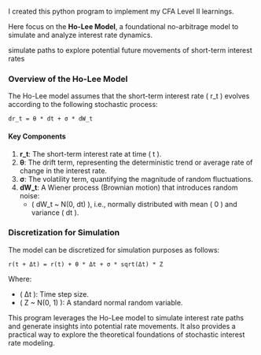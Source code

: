 I created this python program to implement my CFA Level II learnings.

Here focus on the **Ho-Lee Model**, a foundational no-arbitrage model to simulate and analyze interest rate dynamics. 

simulate paths to explore potential future movements of short-term interest rates

### Overview of the Ho-Lee Model
The Ho-Lee model assumes that the short-term interest rate \( r_t \) evolves according to the following stochastic process:

```
dr_t = θ * dt + σ * dW_t
```

#### Key Components
1. **r_t**: The short-term interest rate at time \( t \).
2. **θ**: The drift term, representing the deterministic trend or average rate of change in the interest rate.
3. **σ**: The volatility term, quantifying the magnitude of random fluctuations.
4. **dW_t**: A Wiener process (Brownian motion) that introduces random noise:
   - \( dW_t ~ N(0, dt) \), i.e., normally distributed with mean \( 0 \) and variance \( dt \).

### Discretization for Simulation
The model can be discretized for simulation purposes as follows:

```
r(t + Δt) = r(t) + θ * Δt + σ * sqrt(Δt) * Z
```

Where:
- \( Δt \): Time step size.
- \( Z ~ N(0, 1) \): A standard normal random variable.

This program leverages the Ho-Lee model to simulate interest rate paths and generate insights into potential rate movements. It also provides a practical way to explore the theoretical foundations of stochastic interest rate modeling.
